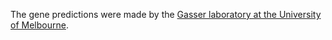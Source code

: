 [//]: # (Created by ./bin/manage_files.pl from ./species/Trichinella_papuae/PRJNA257433/Trichinella_papuae_PRJNA257433.annotation.html on Thu Jun 11 13:46:16 2020)
The gene predictions were made by the [Gasser laboratory at the University of Melbourne](http://www.gasserlab.org/).
